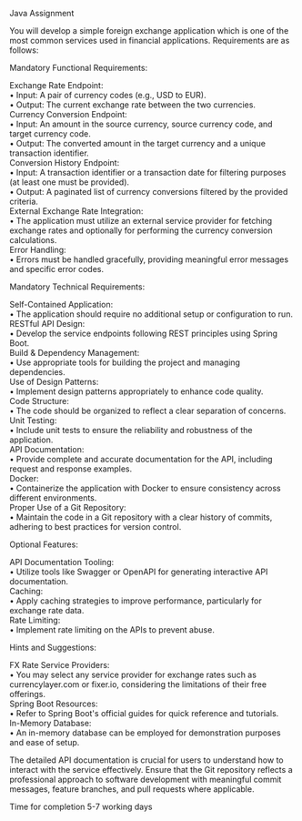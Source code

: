 Java Assignment

You will develop a simple foreign exchange application which is one of the most common services used in financial applications. Requirements are as follows:<br />

Mandatory Functional Requirements:<br />

Exchange Rate Endpoint:<br />
• Input: A pair of currency codes (e.g., USD to EUR).<br />
• Output: The current exchange rate between the two currencies.<br />
Currency Conversion Endpoint:<br />
• Input: An amount in the source currency, source currency code, and target currency code.<br />
• Output: The converted amount in the target currency and a unique transaction identifier.<br />
Conversion History Endpoint:<br />
• Input: A transaction identifier or a transaction date for filtering purposes (at least one must be provided).<br />
• Output: A paginated list of currency conversions filtered by the provided criteria.<br />
External Exchange Rate Integration:<br />
• The application must utilize an external service provider for fetching exchange rates and optionally for performing the currency conversion calculations.<br />
Error Handling:<br />
• Errors must be handled gracefully, providing meaningful error messages and specific error codes.<br />

Mandatory Technical Requirements:<br />

Self-Contained Application:<br />
• The application should require no additional setup or configuration to run.<br />
RESTful API Design:<br />
• Develop the service endpoints following REST principles using Spring Boot.<br />
Build & Dependency Management:<br />
• Use appropriate tools for building the project and managing dependencies.<br />
Use of Design Patterns:<br />
• Implement design patterns appropriately to enhance code quality.<br />
Code Structure:<br />
• The code should be organized to reflect a clear separation of concerns.<br />
Unit Testing:<br />
• Include unit tests to ensure the reliability and robustness of the application.<br />
API Documentation:<br />
• Provide complete and accurate documentation for the API, including request and response examples.<br />
Docker:<br />
• Containerize the application with Docker to ensure consistency across different environments.<br />
Proper Use of a Git Repository:<br />
• Maintain the code in a Git repository with a clear history of commits, adhering to best practices for version control.<br />

Optional Features:<br />

API Documentation Tooling:<br />
• Utilize tools like Swagger or OpenAPI for generating interactive API documentation.<br />
Caching:<br />
• Apply caching strategies to improve performance, particularly for exchange rate data.<br />
Rate Limiting:<br />
• Implement rate limiting on the APIs to prevent abuse.<br />

Hints and Suggestions:<br />

FX Rate Service Providers:<br />
• You may select any service provider for exchange rates such as currencylayer.com or fixer.io, considering the limitations of their free offerings.<br />
Spring Boot Resources:<br />
• Refer to Spring Boot's official guides for quick reference and tutorials.<br />
In-Memory Database:<br />
• An in-memory database can be employed for demonstration purposes and ease of setup.<br />

The detailed API documentation is crucial for users to understand how to interact with
the service effectively. Ensure that the Git repository reflects a professional approach to
software development with meaningful commit messages, feature branches, and pull
requests where applicable.<br />

Time for completion 5-7 working days<br />
